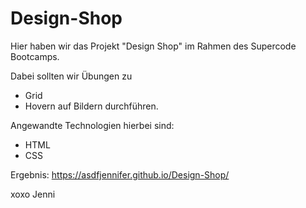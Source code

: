 # Design-Shop

Hier haben wir das Projekt "Design Shop" im Rahmen des Supercode Bootcamps.

Dabei sollten wir Übungen zu 
- Grid 
- Hovern auf Bildern 
durchführen.

Angewandte Technologien hierbei sind:

- HTML
- CSS

Ergebnis: https://asdfjennifer.github.io/Design-Shop/

xoxo Jenni 
